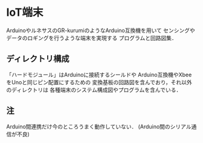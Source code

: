 # IoT端末

ArduinoやルネサスのGR-kurumiのようなArduino互換機を用いて
センシングやデータのロギングを行うような端末を実現する
プログラムと回路図集．

## ディレクトリ構成
「ハードモジュール」はArduinoに接続するシールドや
Arduino互換機やXbeeをUnoと同じピン配置にするための
変換基板の回路図を含んでおり，それ以外のディレクトリは
各種端末のシステム構成図やプログラムを含んでいる．


## 注
Arduino間連携だけ今のところうまく動作していない．
(Arduino間のシリアル通信が不良)


